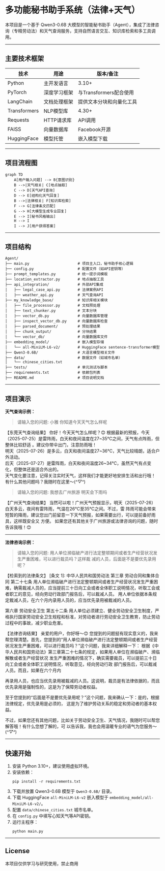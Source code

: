 # 多功能秘书助手系统（法律+天气）

本项目是一个基于 Qwen3-0.6B 大模型的智能秘书助手（Agent），集成了法律咨询（专精劳动法）和天气查询服务，支持自然语言交互、知识库检索和多工具调用。

---

## 主要技术框架

| 技术 | 用途 | 版本/备注 |
|------|------|-----------|
| Python | 主开发语言 | 3.10+ |
| PyTorch | 深度学习框架 | 与Transformers配合使用 |
| LangChain | 文档处理框架 | 提供文本分块和向量化工具 |
| Transformers | NLP模型库 | 4.30+ |
| Requests | HTTP请求库 | API调用 |
| FAISS | 向量数据库 | Facebook开源 |
| HuggingFace | 模型托管 | 嵌入模型下载 |

---

## 项目流程图

```mermaid
graph TD
    A[用户输入问题] --> B{意图识别}
    B -->|天气相关| C[地点抽取]
    C --> D[天气API查询]
    D --> E[结构化天气回复]
    B -->|法律相关| F[知识库检索]
    F --> G[法律条文匹配]
    G --> H[大模型生成专业回复]
    E --> I[秘书风格输出]
    H --> I
    I --> J[用户获得答案]
```

---

## 项目结构

```
Agent/
├── main.py                      # 项目主入口，秘书助手核心逻辑
├── config.py                    # 配置文件（如API密钥等）
├── prompt_templates.py          # 统一提示词模板
├── location_extractor.py        # 地点抽取工具
├── api_integration/             # 外部API集成
│   ├── legal_case_api.py        # 法律案例API
│   ├── weather_api.py           # 天气查询API
├── my_knowledge_base/           # 知识库相关模块
│   ├── file_processor.py        # 文档预处理
│   ├── text_chunker.py          # 文本分块
│   ├── vector_db.py             # 向量数据库管理
│   ├── inspect_vector_db.py     # 向量数据库检查
│   ├── parsed_document/         # 预处理结果
│   ├── chunk_output/            # 分块结果
│   └── vector_db/               # 向量数据库文件
├── embedding_model/             # 嵌入模型存储
│   └── all-MiniLM-L6-v2/        # HuggingFace sentence-transformer模型
├── Qwen3-0.6B/                  # 大语言模型相关文件
├── data/                        # 数据文件（如城市名单）
│   └── chinese_cities.txt
├── tests/                       # 单元测试与脚本
├── requirements.txt             # 依赖包列表
├── README.md                    # 项目说明文档
```

---

## 项目演示

**天气查询示例：**

>请输入您的问题: 小雅 你知道今天天气怎么样呢

【东莞天气查询结果】
你好！今天天气怎么样呢？😊
根据最新的预报，今天（2025-07-25）是雷阵雨，白天和夜间温度在27~35℃之间，天气有点阵雨，但整体比较舒适 。建议你带伞出门，注意防雨哦！  
明天（2025-07-26）是多云，白天和夜间温度27~36℃，天气比较晴朗，适合户外活动。  
后天（2025-07-27）是雷阵雨，白天和夜间温度26~34℃，虽然天气有点变化，但整体还是适合外出的。  
天气变化要注意，记得关注实时天气，这样我们才能更好地安排生活和出行哦！  
有什么其他问题吗？我随时在这里～(*^▽^*)

>请输入您的问题: 我想去广州旅游 明天会下雨吗

【广州天气查询结果】
当然可以啦！广州天气预报显示，明天（2025-07-26）白天多云，夜间有雷阵雨，气温在26℃至35℃之间。不过，雷 阵雨可能会带来短暂的降雨，建议您出门前留意一下天气预报，如果需要出行，可以提前备好雨具，这样既安全又 方便。
如果您还有其他关于广州旅游或法律咨询的问题，随时告诉我哦！😊

---

**法律咨询示例：**

> 请输入您的问题: 用人单位濒临破产进行法定整顿期间或者生产经营状况发生严重困难，可以进行裁员吗？这样裁 减的人员，后面是不是要优先录用呢？                                                                   
                                                                            
【检索到的法律条文】
[条文 1]: 中华人民共和国劳动法
第三章 劳动合同和集体合同
第二十七条 用人单位濒临破产进行法定整顿期间或者生产经营状况发生严重困难，确需裁减人员的，应当提前三十日向工会或者全体职工说明情况，听取工会或者职工的意见，经向劳动行政部门报告后，可以裁减人员。 用人单位依据本条规定裁减人员，在六个月内录用人员的，应当优先录用被裁减的人员。

[条文 2]: 中华人民共和国劳动法
第六章 劳动安全卫生
第五十二条 用人单位必须建立、健全劳动安全卫生制度，严格执行国家劳动安全卫生规程和标准，对劳动者进行劳动安全卫生教育，防止劳动过程中的事故，减少职业危害。


【法律咨询结果】
亲爱的用户，你好呀～😊
您提到的问题挺有现实意义的，我来帮您理清楚。首先，您提到的“用人单位濒临破产进行法定整顿期间或者生产经营状况发生严重困难，可以进行裁员吗？”这个问题，我来详细解释一下：
根据《中华人民共和国劳动法》第三章第二十七条的规定，如果用人单位在濒临破产、濒临解散或者生产经营状况 发生严重困难的情况下，确实需要裁员，可以提前三十日向工会或者全体职工说明情况，听取意见，经向劳动行政 部门报告后，可以裁减人员。而且，如果在六个月内

再录用人员，也应当优先录用被裁减的人员。这说明，裁员是有法律依据的，而且优先录用是强制性的，这是为了保障劳动者权益。

至于您提到的“后面是不是要优先录用呢？”这个问题，我来确认一下：是的，根据法律规定，优先录用是必须的， 这是为了维护劳动关系的稳定和劳动者的基本权益。

不过，如果您还有其他问题，比如关于劳动安全卫生、天气情况，我随时可以帮您解答哦！有什么您想了解的，可 以告诉我，我也会用温暖专业的语气为您服务～(*^▽^*)

---

## 快速开始

1. 安装 Python 3.10+，建议使用虚拟环境。
2. 安装依赖：
   ```
   pip install -r requirements.txt
   ```
3. 下载并放置 Qwen3-0.6B 模型于 `Qwen3-0.6B/` 目录。
4. 下载 HuggingFace `all-MiniLM-L6-v2` 嵌入模型于 `embedding_model/all-MiniLM-L6-v2/`。
5. 配置 `data/chinese_cities.txt` 城市名单。
6. 在 `config.py` 中填写心知天气等API密钥。
7. 运行主程序：
   ```
   python main.py
   ```

---

## License

本项目仅供学习与研究使用，禁止商用